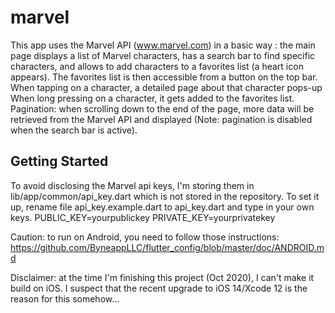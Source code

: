 # marvel

This app uses the Marvel API (www.marvel.com) in a basic way :
the main page displays a list of Marvel characters, has a search bar to find specific characters,
and allows to add characters to a favorites list (a heart icon appears).
The favorites list is then accessible from a button on the top bar.
When tapping on a character, a detailed page about that character pops-up
When long pressing on a character, it gets added to the favorites list.
Pagination: when scrolling down to the end of the page, more data will be retrieved from the
Marvel API and displayed
(Note: pagination is disabled when the search bar is active).

## Getting Started

To avoid disclosing the Marvel api keys, I'm storing them in lib/app/common/api_key.dart which is not stored in the repository.
To set it up,  rename file api_key.example.dart to api_key.dart and type in your own keys.
PUBLIC_KEY=yourpublickey
PRIVATE_KEY=yourprivatekey

Caution: to run on Android, you need to follow those instructions:
https://github.com/ByneappLLC/flutter_config/blob/master/doc/ANDROID.md

Disclaimer: at the time I'm finishing this project (Oct 2020), I can't make it build on iOS.
I suspect that the recent upgrade to iOS 14/Xcode 12 is the reason for this somehow...

